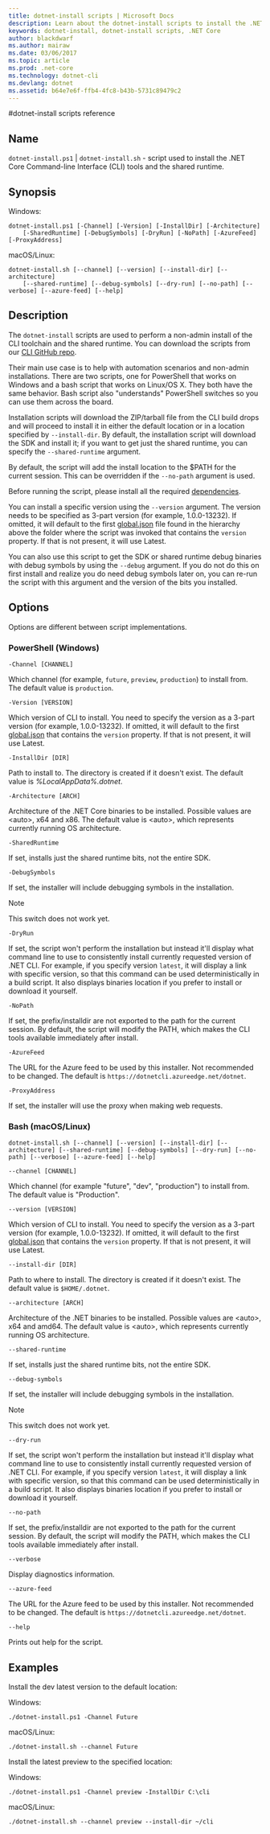 ```yaml
---
title: dotnet-install scripts | Microsoft Docs
description: Learn about the dotnet-install scripts to install the .NET Core CLI tools and the shared runtime. 
keywords: dotnet-install, dotnet-install scripts, .NET Core
author: blackdwarf
ms.author: mairaw
ms.date: 03/06/2017
ms.topic: article
ms.prod: .net-core
ms.technology: dotnet-cli
ms.devlang: dotnet
ms.assetid: b64e7e6f-ffb4-4fc8-b43b-5731c89479c2
---
```


#dotnet-install scripts reference

## Name

`dotnet-install.ps1` | `dotnet-install.sh` - script used to install the .NET Core Command-line Interface (CLI) tools and the shared runtime.

## Synopsis
Windows:

```
dotnet-install.ps1 [-Channel] [-Version] [-InstallDir] [-Architecture]
    [-SharedRuntime] [-DebugSymbols] [-DryRun] [-NoPath] [-AzureFeed] [-ProxyAddress]
```

macOS/Linux:

```
dotnet-install.sh [--channel] [--version] [--install-dir] [--architecture]
    [--shared-runtime] [--debug-symbols] [--dry-run] [--no-path] [--verbose] [--azure-feed] [--help]
```

## Description
The `dotnet-install` scripts are used to perform a non-admin install of the CLI toolchain and the shared runtime. You can download the scripts from our [CLI GitHub repo](https://github.com/dotnet/cli/tree/rel/1.0.0/scripts/obtain). 

Their main use case is to help with automation scenarios and non-admin installations. There are two scripts, one for PowerShell that works on Windows and a bash script that works on Linux/OS X. They both have the same behavior. Bash script also "understands" PowerShell switches so you can use them across the board. 

Installation scripts will download the ZIP/tarball file from the CLI build drops and will proceed to install it in either the default location or in a location specified by `--install-dir`. By default, the installation script 
will download the SDK and install it; if you want to get just the shared runtime, you can specify the `--shared-runtime` argument. 

By default, the script will add the install location to the $PATH for the current session. This can be overridden if the `--no-path` argument is used. 

Before running the script, please install all the required [dependencies](https://github.com/dotnet/core/blob/master/Documentation/prereqs.md).

You can install a specific version using the `--version` argument. The version needs to be specified as 3-part version (for example, 1.0.0-13232). If omitted, it will default to the first [global.json](global-json.md) file found in the hierarchy above the folder where the script was invoked that contains the `version` property. If that is not present, it will use Latest.

You can also use this script to get the SDK or shared runtime debug binaries with debug symbols by using the `--debug` argument. If you do not do this on first install and realize you do need debug symbols later on, you can re-run the script with this argument and the version of the bits you installed. 

## Options
Options are different between script implementations. 

### PowerShell (Windows)
`-Channel [CHANNEL]`

Which channel (for example, `future`, `preview`, `production`) to install from. The default value is `production`.

`-Version [VERSION]`

Which version of CLI to install. You need to specify the version as a 3-part version (for example, 1.0.0-13232). If omitted, it will default to the first [global.json](global-json.md) that contains the `version` property. If that is not present, it will use Latest.

`-InstallDir [DIR]`

Path to install to. The directory is created if it doesn't exist. The default value is *%LocalAppData%\.dotnet*.

`-Architecture [ARCH]`

Architecture of the .NET Core binaries to be installed. Possible values are &lt;auto&gt;, x64 and x86. The default value is &lt;auto&gt;, which represents currently running OS architecture.

`-SharedRuntime`

If set, installs just the shared runtime bits, not the entire SDK.

`-DebugSymbols`

If set, the installer will include debugging symbols in the installation.

> [!NOTE]
> This switch does not work yet.

`-DryRun`

If set, the script won't perform the installation but instead it'll display what command line to use to consistently install currently requested version of .NET CLI. 
For example, if you specify version `latest`, it will display a link with specific version, so that this command can be used deterministically in a build script.
It also displays binaries location if you prefer to install or download it yourself.

`-NoPath`

If set, the prefix/installdir are not exported to the path for the current session. 
By default, the script will modify the PATH, which makes the CLI tools available immediately after install.

`-AzureFeed`

The URL for the Azure feed to be used by this installer. Not recommended to be changed. The default is `https://dotnetcli.azureedge.net/dotnet`.

`-ProxyAddress`

If set, the installer will use the proxy when making web requests.

### Bash (macOS/Linux)

`dotnet-install.sh [--channel] [--version] [--install-dir] [--architecture]
    [--shared-runtime] [--debug-symbols] [--dry-run] [--no-path] [--verbose] [--azure-feed] [--help]
`

`--channel [CHANNEL]`

Which channel (for example "future", "dev", "production") to install from. The default value is "Production".

`--version [VERSION]`

Which version of CLI to install. You need to specify the version as a 3-part version (for example, 1.0.0-13232). If omitted, it will default to the first [global.json](global-json.md) that contains the `version` property. If that is not present, it will use Latest.

`--install-dir [DIR]`

Path to where to install. The directory is created if it doesn't exist. The default value is `$HOME/.dotnet`.

`--architecture [ARCH]`

Architecture of the .NET binaries to be installed. Possible values are &lt;auto&gt;, x64 and amd64. The default value is &lt;auto&gt;, which represents currently running OS architecture.

`--shared-runtime`

If set, installs just the shared runtime bits, not the entire SDK.

`--debug-symbols`

If set, the installer will include debugging symbols in the installation.

> [!NOTE]
> This switch does not work yet.

`--dry-run`

If set, the script won't perform the installation but instead it'll display what command line to use to consistently install currently requested version of .NET CLI. 
For example, if you specify version `latest`, it will display a link with specific version, so that this command can be used deterministically in a build script.
It also displays binaries location if you prefer to install or download it yourself.

`--no-path`

If set, the prefix/installdir are not exported to the path for the current session. 
By default, the script will modify the PATH, which makes the CLI tools available immediately after install.

`--verbose`

Display diagnostics information.

`--azure-feed`

The URL for the Azure feed to be used by this installer. Not recommended to be changed. The default is `https://dotnetcli.azureedge.net/dotnet`.

`--help`

Prints out help for the script.

## Examples

Install the dev latest version to the default location:

Windows:

`./dotnet-install.ps1 -Channel Future`

macOS/Linux:

`./dotnet-install.sh --channel Future`

Install the latest preview to the specified location:

Windows:

`./dotnet-install.ps1 -Channel preview -InstallDir C:\cli`

macOS/Linux:

`./dotnet-install.sh --channel preview --install-dir ~/cli`